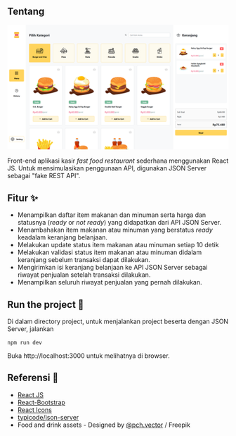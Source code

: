 ## Tentang

![Screenshot of the running project](https://raw.githubusercontent.com/hilmiha/aplikasi_kasir_reactjs/master/src/asset/sc.png)

Front-end aplikasi kasir *fast food restaurant* sederhana menggunakan React JS. Untuk mensimulasikan penggunaan API, digunakan JSON Server sebagai "fake REST API".

## Fitur  ✨

- Menampilkan daftar item makanan dan minuman serta harga dan statusnya (*ready* or *not ready*) yang didapatkan dari API JSON Server.
- Menambahakan item makanan atau minuman yang berstatus *ready* keadalam keranjang belanjaan.
- Melakukan update status item makanan atau minuman setiap 10 detik
- Melakukan validasi status item makanan atau minuman didalam keranjang sebelum transaksi dapat dilakukan.
- Mengirimkan isi keranjang belanjaan ke API JSON Server sebagai riwayat penjualan setelah transaksi dilakukan.
- Menampilkan seluruh riwayat penjualan yang pernah dilakukan.

## Run the project 🚀

Di dalam directory project, untuk menjalankan project beserta dengan JSON Server, jalankan

    npm run dev

Buka http://localhost:3000 untuk melihatnya di browser.

## Referensi 📑

- [React JS](https://reactjs.org/)
- [React-Bootstrap](https://react-bootstrap.github.io/)
- [React Icons](https://react-icons.github.io/react-icons/)
- [typicode/json-server](https://github.com/typicode/json-server)
- Food and drink assets - Designed by [@pch.vector](https://stackedit.io/app#https://www.freepik.com/author/pch-vector) / Freepik
